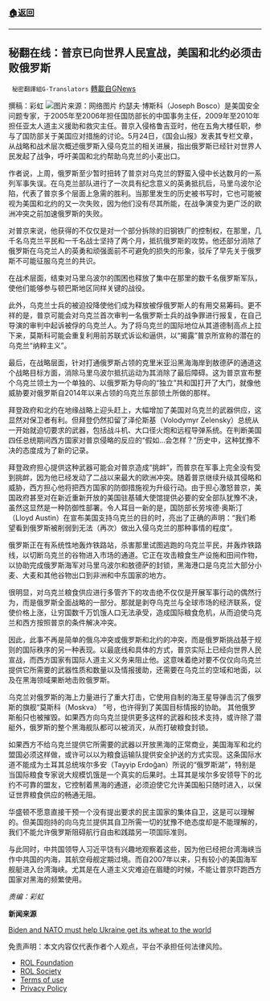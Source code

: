 ###  [:house:返回](README.md)
---


## 秘翻在线：普京已向世界人民宣战，美国和北约必须击败俄罗斯
` 秘密翻譯組G-Translators` [轉載自GNews](https://gnews.org/zh-hans/2599242/)

撰稿：彩虹
 ![](https://assets.gnews.org/wp-content/uploads/2022/05/Egypt-considers-bread-subsidy-overhaul-to-guard-against-soaring-wheat-prices_1653490633.jpg)图片来源：网络图片 
约瑟夫·博斯科（Joseph Bosco）是美国安全问题专家，于2005年至2006年担任国防部长的中国事务主任，2009年至2010年担任亚太人道主义援助和救灾主任。普京入侵格鲁吉亚时，他在五角大楼任职，参与了国防部关于美国应对措施的讨论。5月24日，《国会山报》发表其专栏文章，从战略和战术层次概述俄罗斯入侵乌克兰的相关进展，指出俄罗斯已经针对世界人民发起了战争，呼吁美国和北约帮助乌克兰的小麦出口。
 
作者说，上周，俄罗斯至少暂时扭转了普京对乌克兰的野蛮入侵中长达数月的一系列军事失误。在乌克兰部队进行了一次具有纪念意义的英勇抵抗后，马里乌波尔沦陷，代表了普京多个层面上急需的胜利。当那里发生的历史被书写时，它也可能被视为美国和北约的又一次失败，因为他们没有尽其所能，在战争演变为更广泛的欧洲冲突之前加速俄罗斯的失败。
 
对普京来说，他获得的不仅仅是对一个部分拆除的旧钢铁厂的控制权，在那里，几千名乌克兰平民和一千名战士坚持了两个月，抵抗俄罗斯的攻势。他还部分消除了俄罗斯在乌克兰人的英勇和顽强面前不可避免的损失的形象，驳斥了早先关于俄罗斯不可能征服乌克兰的共识。
 
在战术层面，结束对马里乌波尔的围困也释放了集中在那里的数千名俄罗斯军队，使他们能够参与顿巴斯地区同样关键的战役。
 
此外，乌克兰士兵的被迫投降使他们成为释放被俘俄罗斯人的有用交易筹码。更不祥的是，普京可能会对乌克兰首次审判一名俄罗斯士兵的战争罪进行报复，在自己导演的审判中起诉被俘的乌克兰人。为了将乌克兰的国际地位从其道德制高点上拉下来，莫斯科可能会重复利用前苏联式诉讼和逼供，以“揭露”普京所宣称的潜在的乌克兰“纳粹主义”。
 
最后，在战略层面，针对打通俄罗斯占领的克里米亚沿黑海海岸到敖德萨的通道这个战略目标方面，消除马里乌波尔抵抗运动为其消除了最后障碍。这为普京宣布整个乌克兰领土为一个单独的、以俄罗斯为导向的“独立”共和国打开了大门，就像他威胁要对俄罗斯自2014年以来占领的乌克兰东部领土所做的那样。
 
拜登政府和北约在地缘战略上迎头赶上，大幅增加了美国对乌克兰的武器供应，这显然对保卫者有利。但拜登仍然扣留了泽伦斯基（Volodymyr Zelensky）总统从一开始就迫切要求的武器，包括战斗机、大口径火炮和远程导弹系统。在判断美国四任总统期间西方国家对普京侵略的反应的“假如…会怎样？”历史中，这种犹豫不决的态度成为了新的记录。
 
拜登政府担心提供这种武器可能会对普京造成“挑衅”，而普京在军事上完全没有受到挑衅，因为他已经发动了二战以来最大的欧洲冲突。随着普京继续升级其侵略和威胁，西方担心他将把西方国家的防御措施视为升级行动。由于担心激怒普京，美国政府甚至对在新近重新开放的美国驻基辅大使馆提供必要的安全部队犹豫不决，虽然这显然是一种防御性部署。令人耳目一新的是，国防部长劳埃德·奥斯汀（Lloyd Austin）在宣布美国支持乌克兰的目的时，亮出了正确的声明：“我们希望看到俄罗斯被削弱到无法（再次）做出入侵乌克兰的那种事情的程度”。
 
俄罗斯正在有系统性地轰炸铁路站，杀害那里试图逃跑的乌克兰平民，并轰炸铁路线，以切断乌克兰的谷物进入市场的通道。它正在攻击粮食生产设施和田间作物，以协助完成俄罗斯海军对马里乌波尔和敖德萨的封锁，黑海港口是乌克兰大部分小麦、大麦和其他谷物出口到非洲和中东国家的地方。
 
很明显，对乌克兰粮食供应进行多管齐下的攻击绝不仅仅是开展军事行动的偶然行为，而是俄罗斯全面战略的一部分。那就是剥夺乌克兰与全球市场的经济联系，促使价格上涨，让穷国数千万饥饿人口无法承受，造成国际粮食危机，从而迫使乌克兰和西方按照普京的条件解决冲突。
 
因此，此事不再是简单的俄乌冲突或俄罗斯和北约的冲突，而是俄罗斯挑战基于规则的国际秩序的另一种表现。以最底线和具体的方式，普京实际上已经向世界人民宣战，而西方国家有国际人道主义义务来阻止他。这意味着绝对要不仅仅向乌克兰提供它所需要的武器性质和数量以及情报援助，还需要在乌克兰的空域和地面，以及在黑海领域果断地击败俄罗斯。
 
乌克兰对俄罗斯的海上力量进行了重大打击，它使用自制的海王星导弹击沉了俄罗斯的旗舰“莫斯科（Moskva） ”号，也许得到了美国目标情报的协助。 其他俄罗斯船只也被摧毁。如果西方向乌克兰提供更多这样的武器和技术支持，或许除了潜艇外，俄罗斯的整个黑海舰队都可以被消灭，从而打破粮食封锁。
 
如果西方不给乌克兰提供它所需要的武器以开放黑海的正常商业，美国海军和北约盟国必须这样做，或许可以以为粮食运输队提供安全护送的方式实现。这条国际水道不能成为土耳其总统埃尔多安（Tayyip Erdoğan）所说的“俄罗斯湖”，特别是当国际粮食专家说大规模饥饿是一个真实的后果时。土耳其是埃尔多安领导下的北约不可靠的盟友，它控制着黑海的通道，必须迫使它允许美国船只随时进入，以保证世界粮食供应的畅通无阻。
 
华盛顿不愿意直接干预一个没有提出要求的民主国家的集体自卫，这是可以理解的。但美国抱持的向乌克兰提供其自卫所需一切的犹豫不绝态度却是不能理解的，我们不能允许俄罗斯阻碍航行自由和践踏另一项国际准则。
 
与此同时，中共国领导人习近平饶有兴趣地观察着这些，因为他已经把台湾海峡当作中共国的内海，其航空母舰定期过境。而自2007年以来，只有较小的美国海军舰艇进入台湾海峡。尤其是在人道主义灾难迫在眉睫的时候，不能让普京吓跑西方国家对黑海的频繁使用。
 
*责编：彩虹*
 
**新闻来源**
 
[Biden and NATO must help Ukraine get its wheat to the world](https://thehill.com/opinion/international/3498895-biden-and-nato-must-help-ukraine-get-its-wheat-to-the-world/)

免责声明：本文内容仅代表作者个人观点，平台不承担任何法律风险。
  
- [ROL Foundation](https://rolfoundation.org/)
- [ROL Society](https://rolsociety.org/)
- [Terms of use](https://gnews.org/terms-of-use-3/)
- [Privacy Policy](https://gnews.org/privacy-policy/)
